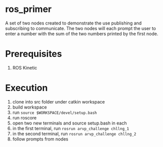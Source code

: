# ros_primer
A set of two nodes created to demonstrate the use publishing and subscribing to communicate. The two nodes will each prompt the user to  enter a number with the sum of the two numbers printed by the first node.

# Prerequisites
1. ROS Kinetic

# Execution
1. clone into src folder under catkin workspace 
2. build workspace
3. run ```source $WORKSPACE/devel/setup.bash```
4. run roscore
5. open two new terminals and source setup.bash in each
6. in the first terminal, run ```rosrun arvp_challenge chllng_1```
7. in the second terminal, run ```rosrun arvp_challenge chllng_2```
8. follow prompts from nodes
